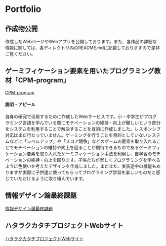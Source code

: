 # Portfolio
## 作成物公開
作成したWebページやWebアプリを公開しております。また、各作品の詳細な情報に関しては、各ディレクトリ内のREADME.mdに記載しておりますので是非ご覧ください。

## ゲーミフィケーション要素を用いたプログラミング教材「CPM-program」
[CPM-program](https://www.koeki-prj.org/CPM-program)
#### 説明・アピール
自身の研究で活用するために作成したWebサービスです。小・中学生がプログラミング言語を学んでいる際にモチベーションの維持・向上が難しいという部分をシステムを利用することで解決することを目的に作成しました。レスポンシブ対応はまだ行なっていません。ゲーミングを行うことを目的としていないシステムなどに「レベルアップ」や「スコア競争」などのゲームの要素を取り入れることでモチベーションの維持や向上を図ることが期待できるものであるゲーミフィケーション要素を取り入れたゲーミフィケーション手法を利用し、自学習のモチベーションの維持・向上を図ります。子供たちが楽しくプログラミングを学べるように色使いを考えたデザインを作成しました。まだまだ、実装途中の機能もありますが実際に子供達に使ってもらってプログラミング学習を楽しいものだと感じていただけるように取り組んでいます。
## 情報デザイン論最終課題
[情報デザイン論最終課題](https://rino714.github.io/portfolio.github.io/university-classes/index.html)

## ハタラクカタチプロジェクトWebサイト
[ハタラクカタチプロジェクトWebサイト](https://rino714.github.io/portfolio.github.io/hatarakukatati-web/index.html)

